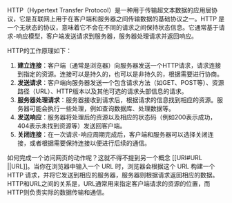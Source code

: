 HTTP（Hypertext Transfer Protocol）是一种用于传输超文本数据的应用层协议，它是互联网上用于在客户端和服务器之间传输数据的基础协议之一。HTTP 是一个无状态的协议，意味着它不会在不同的请求之间保持状态信息。它通常基于请求-响应模型，客户端发送请求到服务器，服务器处理请求并返回响应。

HTTP的工作原理如下：
1. **建立连接**：客户端（通常是浏览器）向服务器发送一个HTTP请求，请求连接到指定的资源。连接可以是持久的，也可以是非持久的，根据需要进行协商。
2. **发送请求**：客户端向服务器发送一个包含请求方法（如GET、POST等）、资源路径（URL）、HTTP版本以及其他可选的请求头部信息的请求。
3. **服务器处理请求**：服务器接收到请求后，根据请求的信息找到相应的资源。服务器可能会执行一些处理，例如查询数据库、处理数据等。
4. **发送响应**：服务器将处理后的资源以及相应的状态码（例如200表示成功，404表示未找到资源等）发送回客户端。
5. **关闭连接**：在一次请求-响应周期完成后，客户端和服务器可以选择关闭连接，或者根据需要保持连接以便进行后续的通信。

如何完成一个访问网页的动作呢？这就不得不提到另一个概念 [[URI#URL ||URL]]。当你在浏览器中输入一个 URL 时，浏览器会根据这个 URL 构建一个 HTTP 请求，并将它发送到相应的服务器，服务器则根据请求返回相应的数据。
HTTP和URL之间的关系是，URL通常用来指定客户端请求的资源的位置，而HTTP则负责实际的数据传输和通信。